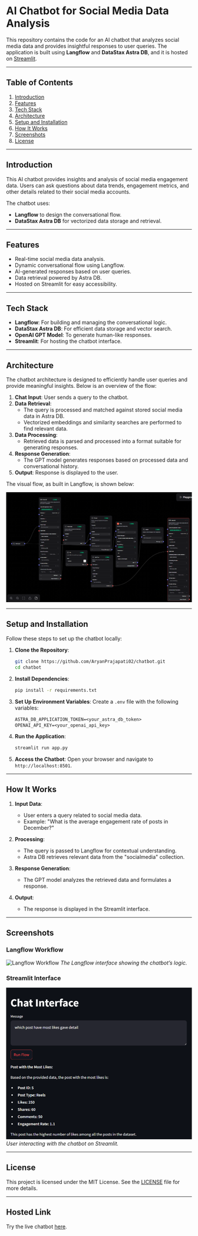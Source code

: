 # AI Chatbot for Social Media Data Analysis

This repository contains the code for an AI chatbot that analyzes social media data and provides insightful responses to user queries. The application is built using **Langflow** and **DataStax Astra DB**, and it is hosted on [Streamlit](https://chatbot-q.streamlit.app/).

---

## Table of Contents
1. [Introduction](#introduction)
2. [Features](#features)
3. [Tech Stack](#tech-stack)
4. [Architecture](#architecture)
5. [Setup and Installation](#setup-and-installation)
6. [How It Works](#how-it-works)
7. [Screenshots](#screenshots)
8. [License](#license)

---

## Introduction

This AI chatbot provides insights and analysis of social media engagement data. Users can ask questions about data trends, engagement metrics, and other details related to their social media accounts.

The chatbot uses:
- **Langflow** to design the conversational flow.
- **DataStax Astra DB** for vectorized data storage and retrieval.

---

## Features

- Real-time social media data analysis.
- Dynamic conversational flow using Langflow.
- AI-generated responses based on user queries.
- Data retrieval powered by Astra DB.
- Hosted on Streamlit for easy accessibility.

---

## Tech Stack

- **Langflow**: For building and managing the conversational logic.
- **DataStax Astra DB**: For efficient data storage and vector search.
- **OpenAI GPT Model**: To generate human-like responses.
- **Streamlit**: For hosting the chatbot interface.

---

## Architecture

The chatbot architecture is designed to efficiently handle user queries and provide meaningful insights. Below is an overview of the flow:

1. **Chat Input**: User sends a query to the chatbot.
2. **Data Retrieval**:
    - The query is processed and matched against stored social media data in Astra DB.
    - Vectorized embeddings and similarity searches are performed to find relevant data.
3. **Data Processing**:
    - Retrieved data is parsed and processed into a format suitable for generating responses.
4. **Response Generation**:
    - The GPT model generates responses based on processed data and conversational history.
5. **Output**: Response is displayed to the user.

The visual flow, as built in Langflow, is shown below:

![Chatbot Flow](./images/chatbot_flow.png)

---

## Setup and Installation

Follow these steps to set up the chatbot locally:

1. **Clone the Repository**:
    ```bash
    git clone https://github.com/AryanPrajapati02/chatbot.git
    cd chatbot
    ```

2. **Install Dependencies**:
    ```bash
    pip install -r requirements.txt
    ```

3. **Set Up Environment Variables**:
    Create a `.env` file with the following variables:
    ```env
    ASTRA_DB_APPLICATION_TOKEN=<your_astra_db_token>
    OPENAI_API_KEY=<your_openai_api_key>
    ```

4. **Run the Application**:
    ```bash
    streamlit run app.py
    ```

5. **Access the Chatbot**:
    Open your browser and navigate to `http://localhost:8501`.

---

## How It Works

1. **Input Data**:
   - User enters a query related to social media data.
   - Example: "What is the average engagement rate of posts in December?"

2. **Processing**:
   - The query is passed to Langflow for contextual understanding.
   - Astra DB retrieves relevant data from the "socialmedia" collection.

3. **Response Generation**:
   - The GPT model analyzes the retrieved data and formulates a response.

4. **Output**:
   - The response is displayed in the Streamlit interface.

---

## Screenshots

### Langflow Workflow

![Langflow Workflow](./images/langflow_workflow.png)
*The Langflow interface showing the chatbot’s logic.*

### Streamlit Interface

![Streamlit Chatbot](./images/streamlit_chatbot.png)
*User interacting with the chatbot on Streamlit.*

---

## License

This project is licensed under the MIT License. See the [LICENSE](LICENSE) file for more details.

---

## Hosted Link

Try the live chatbot [here](https://chatbot-q.streamlit.app/).

